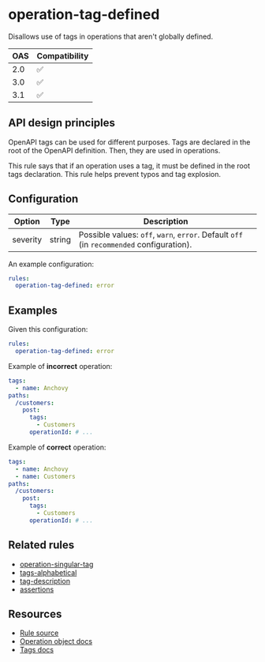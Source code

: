 # operation-tag-defined

Disallows use of tags in operations that aren't globally defined.

|OAS|Compatibility|
|---|---|
|2.0|✅|
|3.0|✅|
|3.1|✅|


## API design principles

OpenAPI tags can be used for different purposes.
Tags are declared in the root of the OpenAPI definition.
Then, they are used in operations.

This rule says that if an operation uses a tag, it must be defined in the root tags declaration.
This rule helps prevent typos and tag explosion.

## Configuration


|Option|Type|Description|
|---|---|---|
|severity|string|Possible values: `off`, `warn`, `error`. Default `off` (in `recommended` configuration). |

An example configuration:

```yaml
rules:
  operation-tag-defined: error
```

## Examples


Given this configuration:

```yaml
rules:
  operation-tag-defined: error
```

Example of **incorrect** operation:

```yaml
tags:
  - name: Anchovy
paths:
  /customers:
    post:
      tags:
        - Customers
      operationId: # ...
```

Example of **correct** operation:

```yaml
tags:
  - name: Anchovy
  - name: Customers
paths:
  /customers:
    post:
      tags:
        - Customers
      operationId: # ...
```

## Related rules

- [operation-singular-tag](./operation-singular-tag.md)
- [tags-alphabetical](./tags-alphabetical.md)
- [tag-description](./tag-description.md)
- [assertions](./assertions.md)

## Resources

- [Rule source](https://github.com/Redocly/redocly-cli/blob/master/packages/core/src/rules/common/operation-tag-defined.ts)
- [Operation object docs](https://redocly.com/docs/openapi-visual-reference/operation/)
- [Tags docs](https://redocly.com/docs/openapi-visual-reference/tags/)
